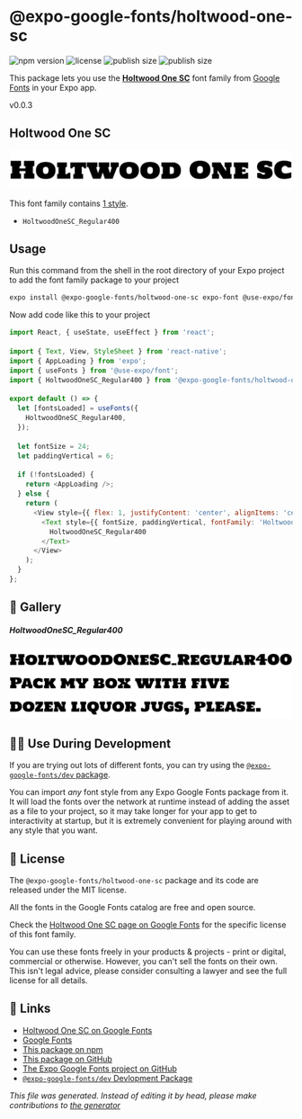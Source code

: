 # @expo-google-fonts/holtwood-one-sc

![npm version](https://flat.badgen.net/npm/v/@expo-google-fonts/holtwood-one-sc)
![license](https://flat.badgen.net/github/license/expo/google-fonts)
![publish size](https://flat.badgen.net/packagephobia/install/@expo-google-fonts/holtwood-one-sc)
![publish size](https://flat.badgen.net/packagephobia/publish/@expo-google-fonts/holtwood-one-sc)

This package lets you use the [**Holtwood One SC**](https://fonts.google.com/specimen/Holtwood+One+SC) font family from [Google Fonts](https://fonts.google.com/) in your Expo app.

v0.0.3

## Holtwood One SC

![Holtwood One SC](./font-family.png)

This font family contains [1 style](#gallery).

- `HoltwoodOneSC_Regular400`

## Usage

Run this command from the shell in the root directory of your Expo project to add the font family package to your project
```sh
expo install @expo-google-fonts/holtwood-one-sc expo-font @use-expo/font
```

Now add code like this to your project
```js
import React, { useState, useEffect } from 'react';

import { Text, View, StyleSheet } from 'react-native';
import { AppLoading } from 'expo';
import { useFonts } from '@use-expo/font';
import { HoltwoodOneSC_Regular400 } from '@expo-google-fonts/holtwood-one-sc';

export default () => {
  let [fontsLoaded] = useFonts({
    HoltwoodOneSC_Regular400,
  });

  let fontSize = 24;
  let paddingVertical = 6;

  if (!fontsLoaded) {
    return <AppLoading />;
  } else {
    return (
      <View style={{ flex: 1, justifyContent: 'center', alignItems: 'center' }}>
        <Text style={{ fontSize, paddingVertical, fontFamily: 'HoltwoodOneSC_Regular400' }}>
          HoltwoodOneSC_Regular400
        </Text>
      </View>
    );
  }
};

```

## 🔡 Gallery

##### HoltwoodOneSC_Regular400
![HoltwoodOneSC_Regular400](./e13ec5f1ab20c1d4d3cd916510331011904e2d9a5083dff4b0bdfa42c86a4eac.ttf.png)


## 👩‍💻 Use During Development

If you are trying out lots of different fonts, you can try using the [`@expo-google-fonts/dev` package](https://github.com/expo/google-fonts/tree/master/font-packages/dev#readme).

You can import *any* font style from any Expo Google Fonts package from it. It will load the fonts
over the network at runtime instead of adding the asset as a file to your project, so it may take longer
for your app to get to interactivity at startup, but it is extremely convenient
for playing around with any style that you want.

## 📖 License

The `@expo-google-fonts/holtwood-one-sc` package and its code are released under the MIT license.

All the fonts in the Google Fonts catalog are free and open source.

Check the [Holtwood One SC page on Google Fonts](https://fonts.google.com/specimen/Holtwood+One+SC) for the specific license of this font family.

You can use these fonts freely in your products & projects - print or digital, commercial or otherwise. However, you can't sell the fonts on their own. This isn't legal advice, please consider consulting a lawyer and see the full license for all details.

## 🔗 Links

- [Holtwood One SC on Google Fonts](https://fonts.google.com/specimen/Holtwood+One+SC)
- [Google Fonts](https://fonts.google.com/)
- [This package on npm](https://www.npmjs.com/package/@expo-google-fonts/holtwood-one-sc)
- [This package on GitHub](https://github.com/expo/google-fonts/tree/master/font-packages/holtwood-one-sc)
- [The Expo Google Fonts project on GitHub](https://github.com/expo/google-fonts)
- [`@expo-google-fonts/dev` Devlopment Package](https://github.com/expo/google-fonts/tree/master/font-packages/dev)


*This file was generated. Instead of editing it by head, please make contributions to [the generator](https://github.com/expo/google-fonts/tree/master/packages/generator)*
